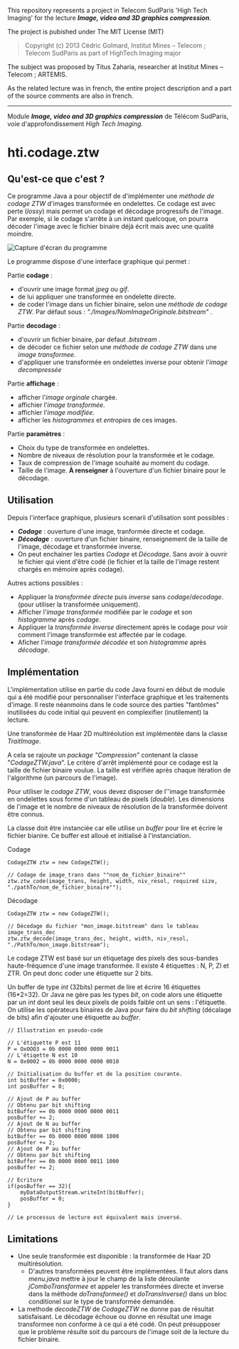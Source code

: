 
This repository represents a project in Telecom SudParis 'High Tech Imaging' for the lecture ***Image, video and 3D graphics compression***.

The project is pubished under The MIT License (MIT)
> Copyright (c) 2013 Cédric Golmard, Institut Mines – Telecom ; Telecom SudParis as part of HighTech Imaging major

The subject was proposed by Titus Zaharia, researcher at Institut Mines – Telecom ; ARTEMIS.

As the related lecture was in french, the entire project description and a part of the source comments are also in french.

----

Module ***Image, video and 3D graphics compression*** de Télécom SudParis, voie d'approfondissement *High Tech Imaging*. 

# hti.codage.ztw

## Qu'est-ce que c'est ?

Ce programme Java a pour objectif de d'implémenter une *méthode de codage ZTW* d'images transformée en ondelettes. Ce codage est avec perte (*lossy*) mais permet un codage et décodage progressifs de l'image. Par exemple, si le codage s'arrête à un instant quelcoque, on pourra décoder l'image avec le fichier binaire déjà écrit mais avec une qualité moindre.

![Capture d'écran du programme](http://img15.hostingpics.net/pics/288110Screenshot.png "Capture d'écran du programme")

Le programme dispose d'une interface graphique qui permet :

Partie **codage** :

* d'ouvrir une image format *jpeg* ou *gif*.
* de lui appliquer une transformée en ondelette directe.
* de coder l'image dans un fichier binaire, selon une *méthode de codage ZTW*. Par défaut sous : *"./Images/NomImageOriginale.bitstream"* .

Partie **decodage** :

* d'ouvrir un fichier binaire, par defaut *.bitstream* .
* de décoder ce fichier selon une *méthode de codage ZTW* dans une *image transformee*.
* d'appliquer une transformée en ondelettes inverse pour obtenir l'*image decompressée*

Partie **affichage** :

* afficher l'*image orginale* chargée.
* affichier l'*image transformée*.
* affichier l'*image modifiée*.
* afficher les *histogrammes* et *entropies* de ces images.

Partie **paramètres** :

* Choix du type de transformée en ondelettes.
* Nombre de niveaux de résolution pour la transformée et le codage.
* Taux de compression de l'image souhaité au moment du codage.
* Taille de l'image. **À renseigner** à l'ouverture d'un fichier binaire pour le décodage.

## Utilisation
 
Depuis l'interface graphique, plusieurs scenarii d'utilisation sont possibles :

* ***Codage*** : ouverture d'une image, tranformée directe et codage.
* ***Décodage*** : ouverture d'un fichier binaire, renseignement de la taille de l'image, décodage et transformée inverse.
* On peut enchainer les parties *Codage* et *Décodage*. Sans avoir à ouvrir le fichier qui vient d'être codé (le fichier et la taille de l'image restent chargés en mémoire après codage).

Autres actions possibles :

* Appliquer la *transformée directe* puis *inverse* sans *codage*/*decodage*. (pour utiliser la transformée uniquement).
* Afficher l'*image transformée* modifiée par le *codage* et son *histogramme* après *codage*.
* Appliquer la *transformée inverse* directement après le codage pour voir comment l'image transformée est affectée par le codage.
* Aficher l'*image transformée décodée*  et son *histogramme* après *décodage*.

## Implémentation

L'implémentation utilise en partie du code Java fourni en début de module qui a été modifié pour personnaliser l'interface graphique et les traitements d'image. Il reste néanmoins dans le code source des parties "fantômes" inutilisées du code initial qui peuvent en complexifier (inutilement) la lecture.

Une transformée de Haar 2D multiréolution est implémentée dans la classe *TraitImage*.

A cela se rajoute un *package "Compression"* contenant la classe "*CodageZTW.java*". Le critère d'arrêt implémenté pour ce codage est la taille de fichier binaire voulue. La taille est vérifiée après chaque itération de l'algorithme (un parcours de l'image).

Pour utiliser le *codage ZTW*, vous devez disposer de l''image transformée en ondelettes sous forme d'un tableau de pixels (*double*). Les dimensions de l'image et le nombre de niveaux de résolution de la transformée doivent être connus.

La classe doit être instanciée car elle utilise un *buffer* pour lire et écrire le fichier bianire. Ce buffer est alloué et initialisé à l'instanciation.

Codage

	CodageZTW ztw = new CodageZTW();
	
	// Codage de image_trans dans ""nom_de_fichier_binaire""
	ztw.ztw_code(image_trans, height, width, niv_resol, required size, "./pathTo/nom_de_fichier_binaire"");

Décodage

	CodageZTW ztw = new CodageZTW();
	
	// Décodage du fichier "mon_image.bitstream" dans le tableau image_trans_dec
	ztw.ztw_decode(image_trans_dec, height, width, niv_resol, "./PathTo/mon_image.bitstream");
	
Le codage ZTW est basé sur un étiquetage des pixels des sous-bandes haute-fréquence d'une image transformée. Il existe 4 étiquettes : N, P, ZI et ZTR. On peut donc coder une étiquette sur 2 bits. 

Un buffer de type *int* (32bits) permet de lire et écrire 16 étiquettes (16\*2=32). Or Java ne gère pas les types *bit*, on code alors une étiquette par un *int* dont seul les deux pixels de poids faible ont un sens : l'étiquette. On utilise les opérateurs binaires de Java pour faire du *bit shifting* (décalage de bits) afin d'ajouter une étiquette au *buffer*.

	// Illustration en pseudo-code
	
	// L'étiquette P est 11
	P = OxOOO3 = 0b 0000 0000 0000 0011
	// L'étiqette N est 10
	N = 0x0002 = 0b 0000 0000 0000 0010
	
	// Initialisation du buffer et de la position courante.
	int bitBuffer = 0x0000;
	int posBuffer = 0;
	
	// Ajout de P au buffer
	// Obtenu par bit shifting
	bitBuffer == 0b 0000 0000 0000 0011
	posBuffer += 2;
	// Ajout de N au buffer
	// Obtenu par bit shifting
	bitBuffer == 0b 0000 0000 0000 1000
	posBuffer += 2;
	// Ajout de P au buffer
	// Obtenu par bit shifting
	bitBuffer == 0b 0000 0000 0011 1000
	posBuffer += 2;
	
	// Ecriture
	if(posBuffer == 32){
		myDataOutputStream.writeInt(bitBuffer);
		posBuffer = 0;
	}
	
	// Le processus de lecture est équivalent mais inversé.

## Limitations

- Une seule transformée est disponible : la transformée de Haar 2D multirésolution. 
	- D'autres transformées peuvent être implémentées. Il faut alors dans *menu.java* mettre à jour le champ de la liste déroulante *jComboTransformee* et appeler les transformées directe et inverse dans la méthode *doTransformee()* et *doTransInverse()* dans un bloc conditionel sur le type de transformée demandée.
- La methode *decodeZTW* de *CodageZTW* ne donne pas de résultat satisfaisant. Le décodage échoue ou donne en résultat une image transformee non conforme à ce qui a été codé. On peut présupposer que le problème résulte soit du parcours de l'image soit de la lecture du fichier binaire.
